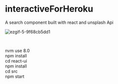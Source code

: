 # interactiveForHeroku

A search component built with react and unsplash Api <br>


![ezgif-5-9f68cb5dd1](https://user-images.githubusercontent.com/11238271/41480286-f89ce4b2-709b-11e8-9c7e-a0a44879e1f5.gif)

<br>

nvm use 8.0<br>
npm install <br>
cd react-ui <br>
npm install <br>
cd src <br>
npm start <br>
